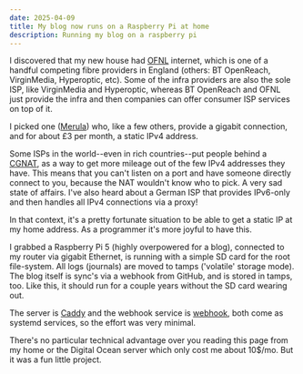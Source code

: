 ```yaml
---
date: 2025-04-09
title: My blog now runs on a Raspberry Pi at home
description: Running my blog on a raspberry pi
---
```


I discovered that my new house had [OFNL](https://www.ofnl.co.uk/)
internet, which is one of a handful competing fibre providers in England
(others: BT OpenReach, VirginMedia, Hyperoptic, etc). Some of the
infra providers are also the sole ISP, like VirginMedia and
Hyperoptic, whereas BT OpenReach and OFNL just provide the infra and
then companies can offer consumer ISP services on top of it.

I picked one ([Merula](https://www.merula.net/)) who, like a few
others, provide a gigabit connection, and for about £3 per month, a
static IPv4 address.

Some ISPs in the world--even in rich countries--put people behind a
[CGNAT](https://en.wikipedia.org/wiki/Carrier-grade_NAT), as a way to
get more mileage out of the few IPv4 addresses they have. This means
that you can't listen on a port and have someone directly connect to
you, because the NAT wouldn't know who to pick. A very sad state of
affairs. I've also heard about a German ISP that provides IPv6-only
and then handles all IPv4 connections via a proxy!

In that context, it's a pretty fortunate situation to be able to get a
static IP at my home address. As a programmer it's more joyful to have
this.

I grabbed a Raspberry Pi 5 (highly overpowered for a blog), connected
to my router via gigabit Ethernet, is running with a simple SD
card for the root file-system. All logs (journals) are moved to
tamps ('volatile' storage mode). The blog itself is sync's via a
webhook from GitHub, and is stored in tamps, too. Like this, it should
run for a couple years without the SD card wearing out.

The server is [Caddy](https://caddyserver.com/) and the webhook
service is [webhook](https://github.com/adnanh/webhook), both come as
systemd services, so the effort was very minimal.

There's no particular technical advantage over you reading this page
from my home or the Digital Ocean server which only cost me about
10$/mo. But it was a fun little project.
